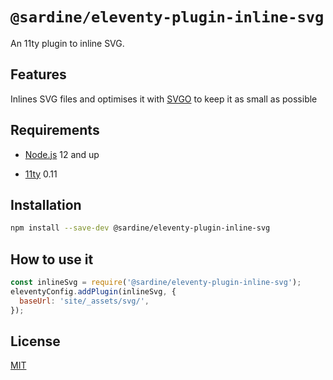# `@sardine/eleventy-plugin-inline-svg`

An 11ty plugin to inline SVG.

## Features

Inlines SVG files and optimises it with [SVGO](https://github.com/svg/svgo) to keep it as small as possible

## Requirements

- [Node.js](https://nodejs.org/en/download/) 12 and up

- [11ty](https://www.11ty.dev/) 0.11

## Installation

```bash
npm install --save-dev @sardine/eleventy-plugin-inline-svg
```

## How to use it

```javascript
const inlineSvg = require('@sardine/eleventy-plugin-inline-svg');
eleventyConfig.addPlugin(inlineSvg, {
  baseUrl: 'site/_assets/svg/',
});
```

## License

[MIT](./LICENSE)
